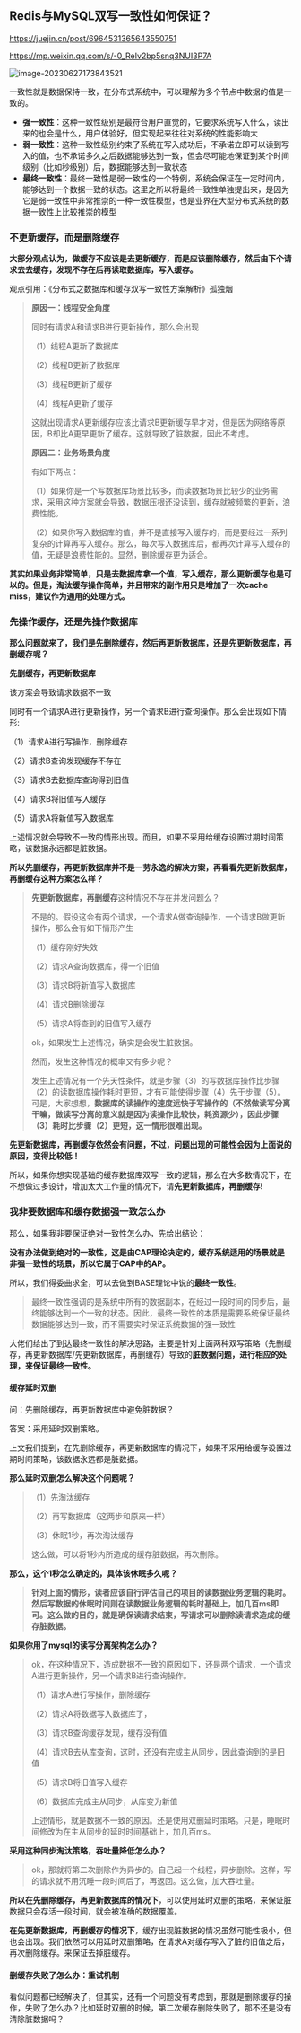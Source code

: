 ## Redis与MySQL双写一致性如何保证？

https://juejin.cn/post/6964531365643550751

https://mp.weixin.qq.com/s/-0_ReIv2bp5snq3NUI3P7A

![image-20230627173843521](/Users/kkxu/NodeProjects/ifan/ifan/images/image-20230627173843521.png)

一致性就是数据保持一致，在分布式系统中，可以理解为多个节点中数据的值是一致的。

- **强一致性**：这种一致性级别是最符合用户直觉的，它要求系统写入什么，读出来的也会是什么，用户体验好，但实现起来往往对系统的性能影响大
- **弱一致性**：这种一致性级别约束了系统在写入成功后，不承诺立即可以读到写入的值，也不承诺多久之后数据能够达到一致，但会尽可能地保证到某个时间级别（比如秒级别）后，数据能够达到一致状态
- **最终一致性**：最终一致性是弱一致性的一个特例，系统会保证在一定时间内，能够达到一个数据一致的状态。这里之所以将最终一致性单独提出来，是因为它是弱一致性中非常推崇的一种一致性模型，也是业界在大型分布式系统的数据一致性上比较推崇的模型

### 不更新缓存，而是删除缓存

**大部分观点认为，做缓存不应该是去更新缓存，而是应该删除缓存，然后由下个请求去去缓存，发现不存在后再读取数据库，写入缓存。**

观点引用：《分布式之数据库和缓存双写一致性方案解析》孤独烟

> **原因一：线程安全角度**
>
> 同时有请求A和请求B进行更新操作，那么会出现
>
> （1）线程A更新了数据库
>
> （2）线程B更新了数据库
>
> （3）线程B更新了缓存
>
> （4）线程A更新了缓存
>
> 这就出现请求A更新缓存应该比请求B更新缓存早才对，但是因为网络等原因，B却比A更早更新了缓存。这就导致了脏数据，因此不考虑。
>
> **原因二：业务场景角度**
>
> 有如下两点：
>
> （1）如果你是一个写数据库场景比较多，而读数据场景比较少的业务需求，采用这种方案就会导致，数据压根还没读到，缓存就被频繁的更新，浪费性能。
>
> （2）如果你写入数据库的值，并不是直接写入缓存的，而是要经过一系列复杂的计算再写入缓存。那么，每次写入数据库后，都再次计算写入缓存的值，无疑是浪费性能的。显然，删除缓存更为适合。

**其实如果业务非常简单，只是去数据库拿一个值，写入缓存，那么更新缓存也是可以的。但是，淘汰缓存操作简单，并且带来的副作用只是增加了一次cache miss，建议作为通用的处理方式。**



### 先操作缓存，还是先操作数据库

**那么问题就来了，我们是先删除缓存，然后再更新数据库，还是先更新数据库，再删缓存呢？**

**先删缓存，再更新数据库**

该方案会导致请求数据不一致

同时有一个请求A进行更新操作，另一个请求B进行查询操作。那么会出现如下情形:

（1）请求A进行写操作，删除缓存

（2）请求B查询发现缓存不存在

（3）请求B去数据库查询得到旧值

（4）请求B将旧值写入缓存

（5）请求A将新值写入数据库

上述情况就会导致不一致的情形出现。而且，如果不采用给缓存设置过期时间策略，该数据永远都是脏数据。



**所以先删缓存，再更新数据库并不是一劳永逸的解决方案，再看看先更新数据库，再删缓存这种方案怎么样？**

> **先更新数据库，再删缓存**这种情况不存在并发问题么？
>
> 不是的。假设这会有两个请求，一个请求A做查询操作，一个请求B做更新操作，那么会有如下情形产生
>
> （1）缓存刚好失效
>
> （2）请求A查询数据库，得一个旧值
>
> （3）请求B将新值写入数据库
>
> （4）请求B删除缓存
>
> （5）请求A将查到的旧值写入缓存
>
> ok，如果发生上述情况，确实是会发生脏数据。
>
> 然而，发生这种情况的概率又有多少呢？
>
> 发生上述情况有一个先天性条件，就是步骤（3）的写数据库操作比步骤（2）的读数据库操作耗时更短，才有可能使得步骤（4）先于步骤（5）。可是，大家想想，**数据库的读操作的速度远快于写操作的（不然做读写分离干嘛，做读写分离的意义就是因为读操作比较快，耗资源少），因此步骤（3）耗时比步骤（2）更短，这一情形很难出现。**

**先更新数据库，再删缓存依然会有问题，不过，问题出现的可能性会因为上面说的原因，变得比较低！**

所以，如果你想实现基础的缓存数据库双写一致的逻辑，那么在大多数情况下，在不想做过多设计，增加太大工作量的情况下，请**先更新数据库，再删缓存!**

### 我非要数据库和缓存数据强一致怎么办

那么，如果我非要保证绝对一致性怎么办，先给出结论：

**没有办法做到绝对的一致性，这是由CAP理论决定的，缓存系统适用的场景就是非强一致性的场景，所以它属于CAP中的AP。**

所以，我们得委曲求全，可以去做到BASE理论中说的**最终一致性**。

> 最终一致性强调的是系统中所有的数据副本，在经过一段时间的同步后，最终能够达到一个一致的状态。因此，最终一致性的本质是需要系统保证最终数据能够达到一致，而不需要实时保证系统数据的强一致性

大佬们给出了到达最终一致性的解决思路，主要是针对上面两种双写策略（先删缓存，再更新数据库/先更新数据库，再删缓存）导致的**脏数据问题，进行相应的处理，来保证最终一致性。**

#### 缓存延时双删

问：先删除缓存，再更新数据库中避免脏数据？

答案：采用延时双删策略。

上文我们提到，在先删除缓存，再更新数据库的情况下，如果不采用给缓存设置过期时间策略，该数据永远都是脏数据。

**那么延时双删怎么解决这个问题呢？**

> （1）先淘汰缓存
>
> （2）再写数据库（这两步和原来一样）
>
> （3）休眠1秒，再次淘汰缓存
>
> 这么做，可以将1秒内所造成的缓存脏数据，再次删除。

**那么，这个1秒怎么确定的，具体该休眠多久呢？**

> **针对上面的情形，读者应该自行评估自己的项目的读数据业务逻辑的耗时。然后写数据的休眠时间则在读数据业务逻辑的耗时基础上，加几百ms即可。这么做的目的，就是确保读请求结束，写请求可以删除读请求造成的缓存脏数据。**

**如果你用了mysql的读写分离架构怎么办？**

> ok，在这种情况下，造成数据不一致的原因如下，还是两个请求，一个请求A进行更新操作，另一个请求B进行查询操作。
>
> （1）请求A进行写操作，删除缓存
>
> （2）请求A将数据写入数据库了，
>
> （3）请求B查询缓存发现，缓存没有值
>
> （4）请求B去从库查询，这时，还没有完成主从同步，因此查询到的是旧值
>
> （5）请求B将旧值写入缓存
>
> （6）数据库完成主从同步，从库变为新值
>
> 上述情形，就是数据不一致的原因。还是使用双删延时策略。只是，睡眠时间修改为在主从同步的延时时间基础上，加几百ms。

**采用这种同步淘汰策略，吞吐量降低怎么办？**

> ok，那就将第二次删除作为异步的。自己起一个线程，异步删除。这样，写的请求就不用沉睡一段时间后了，再返回。这么做，加大吞吐量。

**所以在先删除缓存，再更新数据库的情况下**，可以使用延时双删的策略，来保证脏数据只会存活一段时间，就会被准确的数据覆盖。

**在先更新数据库，再删缓存的情况下**，缓存出现脏数据的情况虽然可能性极小，但也会出现。我们依然可以用延时双删策略，在请求A对缓存写入了脏的旧值之后，再次删除缓存。来保证去掉脏缓存。

#### 删缓存失败了怎么办：重试机制

看似问题都已经解决了，但其实，还有一个问题没有考虑到，那就是删除缓存的操作，失败了怎么办？比如延时双删的时候，第二次缓存删除失败了，那不还是没有清除脏数据吗？